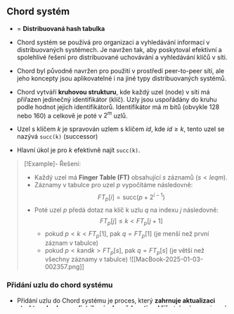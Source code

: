 ## Chord systém
- = **Distribuovaná hash tabulka**
- Chord systém se používá pro organizaci a vyhledávání informací v distribuovaných systémech. Je navržen tak, aby poskytoval efektivní a spolehlivé řešení pro distribuované uchovávání a vyhledávání klíčů v síti. 
- Chord byl původně navržen pro použití v prostředí peer-to-peer sítí, ale jeho koncepty jsou aplikovatelné i na jiné typy distribuovaných systémů.

- Chord vytváří **kruhovou strukturu**, kde každý uzel (node) v síti má přiřazen jedinečný identifikátor (klíč). Uzly jsou uspořádány do kruhu podle hodnot jejich identifikátorů. Identifikátor má $m$ bitů (obvykle $128$ nebo $160$) a celkově je poté v $2^{m}$ uzlů.

- Uzel s klíčem $k$ je spravován uzlem s klíčem $id$, kde $id \geq k$, tento uzel se nazývá `succ(k)` (successor)

- Hlavní úkol je pro $k$ efektivně najít `succ(k)`.

>[!Example]- Řešení:
>- Každý uzel má **Finger Table (FT)** obsahující $s$ záznamů ($s <leq m$).
>- Záznamy v tabulce pro uzel $p$ vypočítáme následovně: $$FT_{p}[i]=\text{succ}(p+2^{i-1})$$
>- Poté uzel $p$ předá dotaz na klíč k uzlu $q$ na indexu $j$ následovně:$$FT_{p}[j] \leq k < FT_{p}[j+1]$$
>	- pokud $p < k < FT_{p}[1]$, pak $q = FT_{p}[1]$ (je menší než první záznam v tabulce)
>	- pokud $p < k \text{and} k > FT_{p}[s]$, pak $q = FT_{p}[s]$ (je větší než všechny záznamy v tabulce)
>![[MacBook-2025-01-03-002357.png]]

### Přidání uzlu do chord systému
- Přidání uzlu do Chord systému je proces, který **zahrnuje aktualizaci struktury kruhu a redistribuci odpovědnosti za klíče** tak, aby nový uzel byl začleněn do sítě.

>[!Example] Postup:
>1. Nový uzel $p$, který se chystá připojit k síti, vygeneruje svůj jedinečný identifikátor (klíč).
>2. Nový uzel musí najít svého "souseda" v kruhu Chord. tj. `succ(p+1)`. Často provedeno pomocí **vyhledávacího dotazu**. Nový uzel může začít hledání od některého existujícího uzlu v síti.
>3. Každý uzel $q$ si drží aktualizovanou FT:
>	- $FT_{q}[1] = \text{succ}(q+1) - q$ ví, že první záznam odkazuje na následující uzel v kruhu.
>	- Každý uzel pravidelně ověřuje podmínku:
>		- $q = \text{pred}(\text{succ}(q+1))$
>		- **Pokud je nepravdivá**, pak $q < p < \text{succ}(q+1)$, je třeba nastavit $FT_{q}[1]=p$ (také je třeba ověřit, že $\text{pred}(p)=q$).
>		- Musím opravit zbytek $FT$ ($q$ musí najít $\text{succ}(k)$, $k = q + 2^{i-1}$)

### Smazání (výpadek, havárie) uzlu
- Každý uzel $p$ testuje, zde $\text{pred}(p)$ je naživu.
- Pokud $q$ aktualizuje spojení na dalšího souseda v kruhu a zjistí, že $\text{pred}(q+1)$ není nastaven, pak $\text{pred}(q+1) = q$.

<div style="text-align: center; margin-top: 20px;">
    <!-- Horní tlačítka -->
    <div style="display: flex; justify-content: center; gap: 10px; margin-bottom: 10px;">
        <a href="obsidian://open?vault=SZZ-Otazky2024&file=Obor%20AINF-VS%2FPovinn%C4%9B%20voliteln%C3%A9%20p%C5%99edm%C4%9Bty%2FReplikace%20a%20konzistence%20v%20DS" style="text-decoration: none;">
            <button style="padding: 10px 20px; background-color: #007BFF; color: white; border: none; border-radius: 5px; cursor: pointer;">
                Předchozí otázka
            </button>
        </a>
        <a href="obsidian://open?vault=SZZ-Otazky2024&file=Obor%20AINF-VS%2FPovinn%C4%9B%20voliteln%C3%A9%20p%C5%99edm%C4%9Bty%2FBlockchain" style="text-decoration: none;">
            <button style="padding: 10px 20px; background-color: #007BFF; color: white; border: none; border-radius: 5px; cursor: pointer;">
                Následující otázka
            </button>
        </a>
    </div>
    <!-- Spodní tlačítko -->
    <a href="obsidian://open?vault=SZZ-Otazky2024&file=Obor%20AINF-VS%2F2.%20Povinn%C4%9B%20voliteln%C3%A9%20p%C5%99edm%C4%9Bty" style="text-decoration: none;">
        <button style="padding: 15px 30px; background-color: #ADD8E6; color: black; border: none; border-radius: 5px; cursor: pointer; width: 43%;">
            Všechny otázky
        </button>
    </a>
</div>